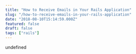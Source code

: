 ```yaml
---
title: "How to Receive Emails in Your Rails Application"
slug: "/how-to-receive-emails-in-your-rails-application"
date: "2018-08-10T15:14:59.000Z"
featured: false
draft: false
tags: ["rails"]
---
```


undefined
